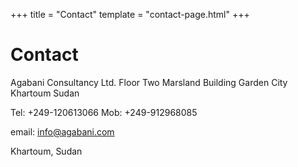 +++
title = "Contact"
template = "contact-page.html"
+++

# Contact

Agabani Consultancy Ltd.
Floor Two
Marsland Building
Garden City
Khartoum
Sudan

Tel: +249-120613066
Mob: +249-912968085

email: info@agabani.com

Khartoum, Sudan
